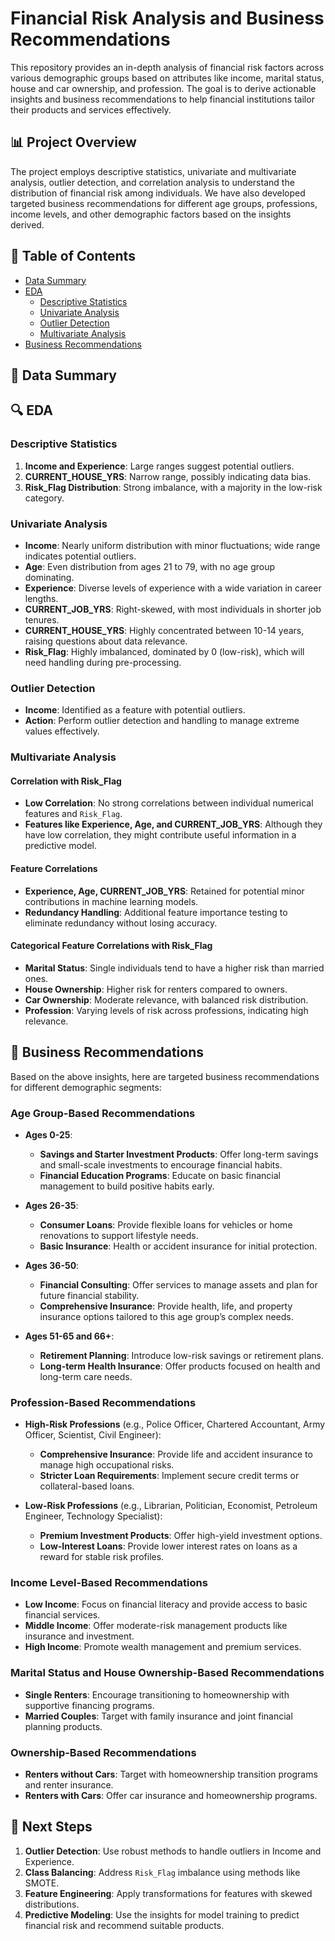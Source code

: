 # Financial Risk Analysis and Business Recommendations

This repository provides an in-depth analysis of financial risk factors across various demographic groups based on attributes like income, marital status, house and car ownership, and profession. The goal is to derive actionable insights and business recommendations to help financial institutions tailor their products and services effectively.

## 📊 Project Overview

The project employs descriptive statistics, univariate and multivariate analysis, outlier detection, and correlation analysis to understand the distribution of financial risk among individuals. We have also developed targeted business recommendations for different age groups, professions, income levels, and other demographic factors based on the insights derived.

## 📂 Table of Contents
- [Data Summary](#data-summary)
- [EDA](#EDA)
  - [Descriptive Statistics](#descriptive-statistics)
  - [Univariate Analysis](#univariate-analysis)
  - [Outlier Detection](#outlier-detection)
  - [Multivariate Analysis](#multivariate-analysis)
- [Business Recommendations](#business-recommendations)


## 📄 Data Summary


## 🔍 EDA

### Descriptive Statistics
1. **Income and Experience**: Large ranges suggest potential outliers.
2. **CURRENT_HOUSE_YRS**: Narrow range, possibly indicating data bias.
3. **Risk_Flag Distribution**: Strong imbalance, with a majority in the low-risk category.

### Univariate Analysis
- **Income**: Nearly uniform distribution with minor fluctuations; wide range indicates potential outliers.
- **Age**: Even distribution from ages 21 to 79, with no age group dominating.
- **Experience**: Diverse levels of experience with a wide variation in career lengths.
- **CURRENT_JOB_YRS**: Right-skewed, with most individuals in shorter job tenures.
- **CURRENT_HOUSE_YRS**: Highly concentrated between 10-14 years, raising questions about data relevance.
- **Risk_Flag**: Highly imbalanced, dominated by 0 (low-risk), which will need handling during pre-processing.

### Outlier Detection
- **Income**: Identified as a feature with potential outliers.
- **Action**: Perform outlier detection and handling to manage extreme values effectively.

### Multivariate Analysis

#### Correlation with Risk_Flag
- **Low Correlation**: No strong correlations between individual numerical features and `Risk_Flag`.
- **Features like Experience, Age, and CURRENT_JOB_YRS**: Although they have low correlation, they might contribute useful information in a predictive model.

#### Feature Correlations
- **Experience, Age, CURRENT_JOB_YRS**: Retained for potential minor contributions in machine learning models.
- **Redundancy Handling**: Additional feature importance testing to eliminate redundancy without losing accuracy.

#### Categorical Feature Correlations with Risk_Flag
- **Marital Status**: Single individuals tend to have a higher risk than married ones.
- **House Ownership**: Higher risk for renters compared to owners.
- **Car Ownership**: Moderate relevance, with balanced risk distribution.
- **Profession**: Varying levels of risk across professions, indicating high relevance.

## 💼 Business Recommendations

Based on the above insights, here are targeted business recommendations for different demographic segments:

### Age Group-Based Recommendations

- **Ages 0-25**:
  - **Savings and Starter Investment Products**: Offer long-term savings and small-scale investments to encourage financial habits.
  - **Financial Education Programs**: Educate on basic financial management to build positive habits early.

- **Ages 26-35**:
  - **Consumer Loans**: Provide flexible loans for vehicles or home renovations to support lifestyle needs.
  - **Basic Insurance**: Health or accident insurance for initial protection.

- **Ages 36-50**:
  - **Financial Consulting**: Offer services to manage assets and plan for future financial stability.
  - **Comprehensive Insurance**: Provide health, life, and property insurance options tailored to this age group’s complex needs.

- **Ages 51-65 and 66+**:
  - **Retirement Planning**: Introduce low-risk savings or retirement plans.
  - **Long-term Health Insurance**: Offer products focused on health and long-term care needs.

### Profession-Based Recommendations

- **High-Risk Professions** (e.g., Police Officer, Chartered Accountant, Army Officer, Scientist, Civil Engineer):
  - **Comprehensive Insurance**: Provide life and accident insurance to manage high occupational risks.
  - **Stricter Loan Requirements**: Implement secure credit terms or collateral-based loans.

- **Low-Risk Professions** (e.g., Librarian, Politician, Economist, Petroleum Engineer, Technology Specialist):
  - **Premium Investment Products**: Offer high-yield investment options.
  - **Low-Interest Loans**: Provide lower interest rates on loans as a reward for stable risk profiles.

### Income Level-Based Recommendations

- **Low Income**: Focus on financial literacy and provide access to basic financial services.
- **Middle Income**: Offer moderate-risk management products like insurance and investment.
- **High Income**: Promote wealth management and premium services.

### Marital Status and House Ownership-Based Recommendations

- **Single Renters**: Encourage transitioning to homeownership with supportive financing programs.
- **Married Couples**: Target with family insurance and joint financial planning products.

### Ownership-Based Recommendations

- **Renters without Cars**: Target with homeownership transition programs and renter insurance.
- **Renters with Cars**: Offer car insurance and homeownership programs.

## 🚀 Next Steps

1. **Outlier Detection**: Use robust methods to handle outliers in Income and Experience.
2. **Class Balancing**: Address `Risk_Flag` imbalance using methods like SMOTE.
3. **Feature Engineering**: Apply transformations for features with skewed distributions.
4. **Predictive Modeling**: Use the insights for model training to predict financial risk and recommend suitable products.

